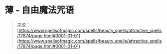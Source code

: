 <!--yml

category: 未分类

date: 2024-06-12 18:59:10

-->

# 薄 - 自由魔法咒语

> 来源：[https://www.spellsofmagic.com/spells/beauty_spells/attractive_spells/17874/page.html#0001-01-01](https://www.spellsofmagic.com/spells/beauty_spells/attractive_spells/17874/page.html#0001-01-01)
